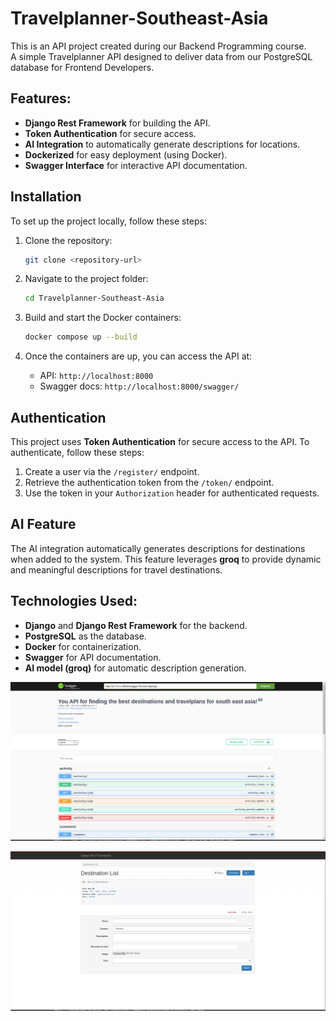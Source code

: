 # Travelplanner-Southeast-Asia

This is an API project created during our Backend Programming course.  
A simple Travelplanner API designed to deliver data from our PostgreSQL database for Frontend Developers.

## Features:
- **Django Rest Framework** for building the API.
- **Token Authentication** for secure access.
- **AI Integration** to automatically generate descriptions for locations.
- **Dockerized** for easy deployment (using Docker).
- **Swagger Interface** for interactive API documentation.

## Installation

To set up the project locally, follow these steps:

1. Clone the repository:
    ```bash
    git clone <repository-url>
    ```

2. Navigate to the project folder:
    ```bash
    cd Travelplanner-Southeast-Asia
    ```

3. Build and start the Docker containers:
    ```bash
    docker compose up --build
    ```

4. Once the containers are up, you can access the API at:
    - API: `http://localhost:8000`
    - Swagger docs: `http://localhost:8000/swagger/`

## Authentication

This project uses **Token Authentication** for secure access to the API. To authenticate, follow these steps:

1. Create a user via the `/register/` endpoint.
2. Retrieve the authentication token from the `/token/` endpoint.
3. Use the token in your `Authorization` header for authenticated requests.

## AI Feature

The AI integration automatically generates descriptions for destinations when added to the system. This feature leverages **groq** to provide dynamic and meaningful descriptions for travel destinations.

## Technologies Used:
- **Django** and **Django Rest Framework** for the backend.
- **PostgreSQL** as the database.
- **Docker** for containerization.
- **Swagger** for API documentation.
- **AI model (groq)** for automatic description generation.

![picture](screenshots/screenshot1.png)

![picture](screenshots/screenshot2.png)
